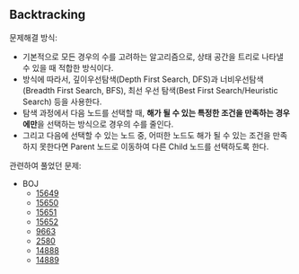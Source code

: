 ## Backtracking
문제해결 방식:
+ 기본적으로 모든 경우의 수를 고려하는 알고리즘으로, 상태 공간을 트리로 나타낼 수 있을 때 적합한 방식이다.
+ 방식에 따라서, 깊이우선탐색(Depth First Search, DFS)과 너비우선탐색(Breadth First Search, BFS), 최선 우선 탐색(Best First Search/Heuristic Search) 등을 사용한다.
+ 탐색 과정에서 다음 노드를 선택할 때, **해가 될 수 있는 특정한 조건을 만족하는 경우에만**을 선택하는 방식으로 경우의 수를 줄인다.
+ 그리고 다음에 선택할 수 있는 노드 중, 어떠한 노드도 해가 될 수 있는 조건을 만족하지 못한다면 Parent 노드로 이동하여 다른 Child 노드를 선택하도록 한다.

관련하여 풀었던 문제:
+ BOJ
  + [15649](https://www.acmicpc.net/problem/15649)
  + [15650](https://www.acmicpc.net/problem/15650)
  + [15651](https://www.acmicpc.net/problem/15651)
  + [15652](https://www.acmicpc.net/problem/15652)
  + [9663](https://www.acmicpc.net/problem/9663)
  + [2580](https://www.acmicpc.net/problem/2580)
  + [14888](https://www.acmicpc.net/problem/14888)
  + [14889](https://www.acmicpc.net/problem/14889)
